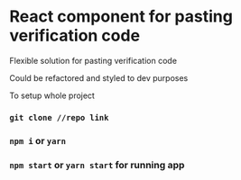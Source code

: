 # React component for pasting verification code

Flexible solution for pasting verification code

Could be refactored and styled to dev purposes

To setup whole project

### `git clone //repo link`

### `npm i` or `yarn`

### `npm start` or `yarn start` for running app
